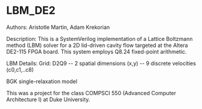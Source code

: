 # LBM_DE2

Authors: Aristotle Martin, Adam Krekorian

Description: This is a SystemVerilog implementation
of a Lattice Boltzmann method (LBM) solver for a 2D lid-driven cavity flow targeted at the Altera DE2-115 FPGA board. This system
employs Q8.24 fixed-point arithmetic.

LBM Details:
Grid: D2Q9
	-- 2 spatial dimensions (x,y)
	-- 9 discrete velocities (c0,c1,..c8)
	
BGK single-relaxation model

This was a project for the class COMPSCI 550 (Advanced Computer Architecture I) at Duke University.
